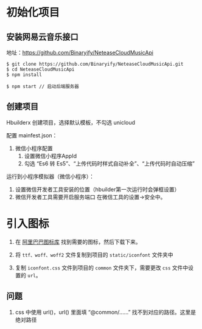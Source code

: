 # 初始化项目

## 安装网易云音乐接口
地址：https://github.com/Binaryify/NeteaseCloudMusicApi

```
$ git clone https://github.com/Binaryify/NeteaseCloudMusicApi.git
$ cd NeteaseCloudMusicApi
$ npm install

$ npm start // 启动后端服务器
```

## 创建项目
Hbuilderx 创建项目，选择默认模板，不勾选 unicloud

配置 mainfest.json：
1. 微信小程序配置
   1. 设置微信小程序AppId
   2. 勾选 “Es6 转 Es5”、“上传代码时样式自动补全”、“上传代码时自动压缩”

运行到小程序模拟器（微信小程序）：
1. 设置微信开发者工具安装的位置（hbuilder第一次运行时会弹框设置）
2. 微信开发者工具需要开启服务端口 在微信工具的设置->安全中。

# 引入图标
1. 在 [阿里巴巴图标库](https://www.iconfont.cn/?spm=a313x.home_index.i3.d4d0a486a.6c083a81m0OzJJ) 找到需要的图标，然后下载下来。

2. 将 `ttf、woff、woff2` 文件复制到项目的 `static/iconfont` 文件夹中

3. 复制 `iconfont.css` 文件到项目的 `common` 文件夹下，需要更改 `css` 文件中设置的 `url`。

## 问题
1. css 中使用 url()，url() 里面填 “@common/......” 找不到对应的路径。这里是绝对路径